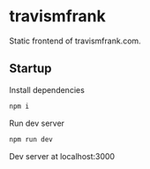# travismfrank
Static frontend of travismfrank.com.

## Startup
Install dependencies

```zsh
npm i
```

Run dev server

```zsh
npm run dev
```

Dev server at localhost:3000

